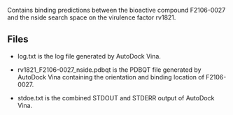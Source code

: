 Contains binding predictions between the bioactive compound F2106-0027 and the nside search space on the virulence factor rv1821.

## Files

- log.txt is the log file generated by AutoDock Vina.

- rv1821_F2106-0027_nside.pdbqt is the PDBQT file generated by AutoDock Vina containing the orientation and binding location of F2106-0027.

- stdoe.txt is the combined STDOUT and STDERR output of AutoDock Vina.

